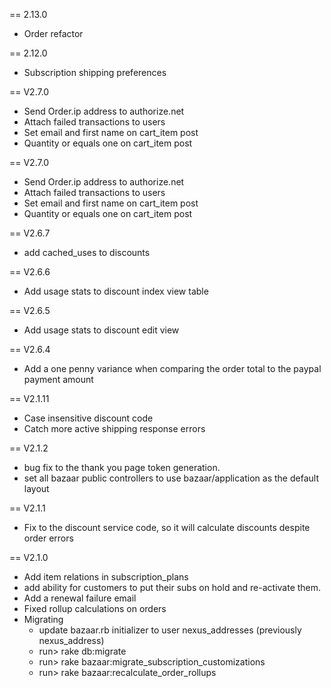 
== 2.13.0
* Order refactor 


== 2.12.0
* Subscription shipping preferences

== V2.7.0
* Send Order.ip address to authorize.net
* Attach failed transactions to users
* Set email and first name on cart_item post
* Quantity or equals one on cart_item post

== V2.7.0
* Send Order.ip address to authorize.net
* Attach failed transactions to users
* Set email and first name on cart_item post
* Quantity or equals one on cart_item post

== V2.6.7
* add cached_uses to discounts

== V2.6.6
* Add usage stats to discount index view table

== V2.6.5
* Add usage stats to discount edit view

== V2.6.4
* Add a one penny variance when comparing the order total to the paypal payment amount

== V2.1.11
* Case insensitive discount code
* Catch more active shipping response errors

== V2.1.2
* bug fix to the thank you page token generation.
* set all bazaar public controllers to use bazaar/application as the default layout

== V2.1.1
* Fix to the discount service code, so it will calculate discounts despite order errors

== V2.1.0
* Add item relations in subscription_plans
* add ability for customers to put their subs on hold and re-activate them.
* Add a renewal failure email
* Fixed rollup calculations on orders
* Migrating
  * update bazaar.rb initializer to user nexus_addresses (previously nexus_address)
  * run> rake db:migrate
  * run> rake bazaar:migrate_subscription_customizations
  * run> rake bazaar:recalculate_order_rollups
